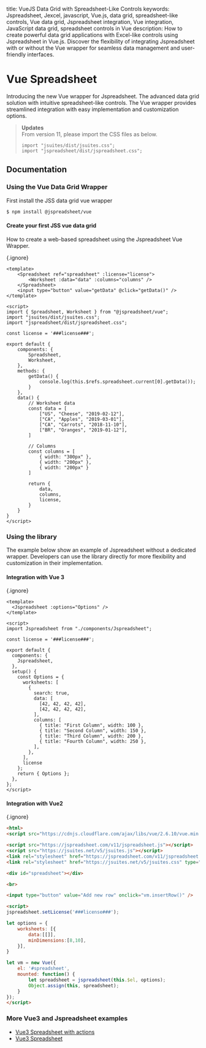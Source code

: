 title: VueJS Data Grid with Spreadsheet-Like Controls
keywords: Jspreadsheet, Jexcel, javascript, Vue.js, data grid, spreadsheet-like controls, Vue data grid, Jspreadsheet integration, Vue integration, JavaScript data grid, spreadsheet controls in Vue
description: How to create powerful data grid applications with Excel-like controls using Jspreadsheet in Vue.js. Discover the flexibility of integrating Jspreadsheet with or without the Vue wrapper for seamless data management and user-friendly interfaces.

# Vue Spreadsheet

Introducing the new Vue wrapper for Jspreadsheet. The advanced data grid solution with intuitive spreadsheet-like controls. The Vue wrapper provides streamlined integration with easy implementation and customization options. 

> **Updates**\
> From version 11, please import the CSS files as below.
>
> `import "jsuites/dist/jsuites.css";`\
> `import "jspreadsheet/dist/jspreadsheet.css";`

## Documentation

### Using the Vue Data Grid Wrapper


First install the JSS data grid vue wrapper

```bash
$ npm install @jspreadsheet/vue
```
 

#### Create your first JSS vue data grid

How to create a web-based spreadsheet using the Jspreadsheet Vue Wrapper. 

{.ignore}
```vue
<template>
    <Spreadsheet ref="spreadsheet" :license="license">
        <Worksheet :data="data" :columns="columns" />
    </Spreadsheet>
    <input type="button" value="getData" @click="getData()" />
</template>

<script>
import { Spreadsheet, Worksheet } from "@jspreadsheet/vue";
import "jsuites/dist/jsuites.css";
import "jspreadsheet/dist/jspreadsheet.css";

const license = '###license###';

export default {
    components: {
        Spreadsheet,
        Worksheet,
    },
    methods: {
        getData() {
            console.log(this.$refs.spreadsheet.current[0].getData());
        }
    },
    data() {
        // Worksheet data
        const data = [
            ["US", "Cheese", "2019-02-12"],
            ["CA", "Apples", "2019-03-01"],
            ["CA", "Carrots", "2018-11-10"],
            ["BR", "Oranges", "2019-01-12"],
        ]

        // Columns
        const columns = [
            { width: "300px" },
            { width: "200px" },
            { width: "200px" }
        ]

        return {
            data,
            columns,
            license,
        }
    }
}
</script>
```
  

### Using the library

The example below show an example of Jspreadsheet without a dedicated wrapper. Developers can use the library directly for more flexibility and customization in their implementation. 

#### Integration with Vue 3


{.ignore}
```vue
<template>
  <Jspreadsheet :options="Options" />
</template>

<script>
import Jspreadsheet from "./components/Jspreadsheet";

const license = '###license###';

export default {
  components: {
    Jspreadsheet,
  },
  setup() {
    const Options = {
      worksheets: [
        {
          search: true,
          data: [
            [42, 42, 42, 42],
            [42, 42, 42, 42],
          ],
          columns: [
            { title: "First Column", width: 100 },
            { title: "Second Column", width: 150 },
            { title: "Third Column", width: 200 },
            { title: "Fourth Column", width: 250 },
          ],
        },
      ],
      license
    };
    return { Options };
  },
};
</script>
```
  

#### Integration with Vue2


{.ignore}
```html
<html>
<script src="https://cdnjs.cloudflare.com/ajax/libs/vue/2.6.10/vue.min.js"></script>

<script src="https://jspreadsheet.com/v11/jspreadsheet.js"></script>
<script src="https://jsuites.net/v5/jsuites.js"></script>
<link rel="stylesheet" href="https://jspreadsheet.com/v11/jspreadsheet.css" type="text/css" />
<link rel="stylesheet" href="https://jsuites.net/v5/jsuites.css" type="text/css" />

<div id="spreadsheet"></div>

<br>

<input type="button" value="Add new row" onclick="vm.insertRow()" />

<script>
jspreadsheet.setLicense('###license###');

let options = {
    worksheets: [{
        data:[[]],
        minDimensions:[8,10],
    }],
}

let vm = new Vue({
    el: '#spreadsheet',
    mounted: function() {
        let spreadsheet = jspreadsheet(this.$el, options);
        Object.assign(this, spreadsheet);
    }
}); 
</script>
```
 

### More Vue3 and Jspreadsheet examples

  * [Vue3 Spreadsheet with actions](https://codesandbox.io/s/vue3-spreadsheet-with-actions-chx7dw)
  * [Vue3 Spreadsheet](https://codesandbox.io/s/vue-spreadsheet-zpmf2)


